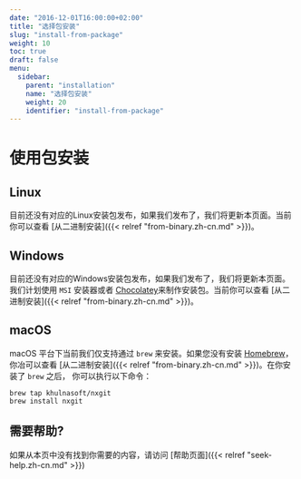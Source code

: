 ```yaml
---
date: "2016-12-01T16:00:00+02:00"
title: "选择包安装"
slug: "install-from-package"
weight: 10
toc: true
draft: false
menu:
  sidebar:
    parent: "installation"
    name: "选择包安装"
    weight: 20
    identifier: "install-from-package"
---
```


# 使用包安装

## Linux

目前还没有对应的Linux安装包发布，如果我们发布了，我们将更新本页面。当前你可以查看 [从二进制安装]({{< relref "from-binary.zh-cn.md" >}})。

## Windows

目前还没有对应的Windows安装包发布，如果我们发布了，我们将更新本页面。我们计划使用 `MSI` 安装器或者 [Chocolatey](https://chocolatey.org/)来制作安装包。当前你可以查看 [从二进制安装]({{< relref "from-binary.zh-cn.md" >}})。

## macOS

macOS 平台下当前我们仅支持通过 `brew` 来安装。如果您没有安装 [Homebrew](http://brew.sh/)，你冶可以查看 [从二进制安装]({{< relref "from-binary.zh-cn.md" >}})。在你安装了 `brew` 之后， 你可以执行以下命令：

```
brew tap khulnasoft/nxgit
brew install nxgit
```

## 需要帮助?

如果从本页中没有找到你需要的内容，请访问 [帮助页面]({{< relref "seek-help.zh-cn.md" >}})
